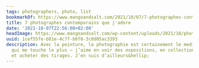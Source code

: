 ```yaml
---
tags: photographers, photo, list
bookmarkOf: https://www.mangoandsalt.com/2021/10/07/7-photographes-contemporains-jadore/
title: 7 photographes contemporains que j'adore
date: '2021-10-07T22:56:00+02:00'
headImage: https://www.mangoandsalt.com/wp-content/uploads/2021/10/photographes-contemporains-preferes.jpg
uuid: 1cef55fe-b81e-4c7f-b6f8-3c0d05ac3393
description: Avec la peinture, la photographie est certainement le medium artistique
  qui me touche le plus – j’aime en voir des expositions, en collectionner des livres
  et acheter des tirages. J’en suis d’ailleurs&hellip;
---
```


